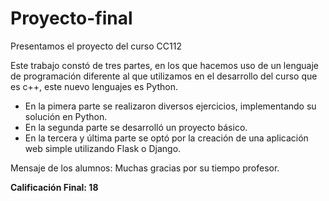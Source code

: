 # Proyecto-final
Presentamos el proyecto del curso CC112

Este trabajo constó de tres partes, en los que hacemos uso de un lenguaje de programación
diferente al que utilizamos en el desarrollo del curso que es c++, este nuevo lenguajes es
Python.

- En la pimera parte se realizaron diversos ejercicios, implementando su solución en Python.
- En la segunda parte se desarrolló un proyecto básico.
- En la tercera y última parte se optó por la creación de una aplicación web simple utilizando
Flask o Django.

Mensaje de los alumnos: Muchas gracias por su tiempo profesor.

**Calificación Final: 18**
